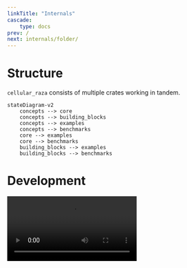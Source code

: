 ```yaml
---
linkTitle: "Internals"
cascade:
    type: docs
prev: /
next: internals/folder/
---
```


# Structure

`cellular_raza` consists of multiple crates working in tandem.

```mermaid
stateDiagram-v2
    concepts --> core
    concepts --> building_blocks
    concepts --> examples
    concepts --> benchmarks
    core --> examples
    core --> benchmarks
    building_blocks --> examples
    building_blocks --> benchmarks
```

# Development

<video src="cellular_raza-development-gource.mp4" controls style="width: minmax(100%, 1280px);">
